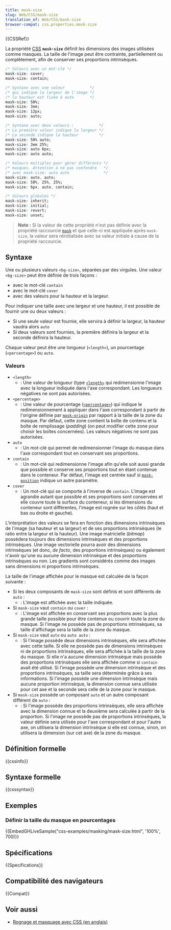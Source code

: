 ```yaml
---
title: mask-size
slug: Web/CSS/mask-size
translation_of: Web/CSS/mask-size
browser-compat: css.properties.mask-size
---
```

{{CSSRef}}

La propriété [CSS](/fr/docs/Web/CSS) **`mask-size`** définit les dimensions des images utilisées comme masques. La taille de l'image peut être contrainte, partiellement ou complètement, afin de conserver ses proportions intrinsèques.

```css
/* Valeurs avec un mot-clé */
mask-size: cover;
mask-size: contain;

/* Syntaxe avec une valeur           */
/* qui indique la largeur de l'image */
/* la hauteur est fixée à auto       */
mask-size: 50%;
mask-size: 3em;
mask-size: 12px;
mask-size: auto;

/* Syntaxe avec deux valeurs :           */
/* La première valeur indique la largeur */
/* La seconde indique la hauteur         */
mask-size: 50% auto;
mask-size: 3em 25%;
mask-size: auto 6px;
mask-size: auto auto;

/* Valeurs multiples pour gérer différents */
/* masques. Attention à ne pas confondre   */
/* avec mask-size: auto auto               */
mask-size: auto, auto;
mask-size: 50%, 25%, 25%;
mask-size: 6px, auto, contain;

/* Valeurs globales */
mask-size: inherit;
mask-size: initial;
mask-size: revert;
mask-size: unset;
```

> **Note :** Si la valeur de cette propriété n'est pas définie avec la propriété raccourcie [`mask`](/fr/docs/Web/CSS/mask) et que celle-ci est appliquée après `mask-size`, la valeur sera réinitialisée avec sa valeur initiale à cause de la propriété raccourcie.

## Syntaxe

Une ou plusieurs valeurs `<bg-size>`, séparées par des virgules. Une valeur `<bg-size>` peut être définie de trois façons&nbsp;:

- avec le mot-clé `contain`
- avec le mot-clé `cover`
- avec des valeurs pour la hauteur et la largeur.

Pour indiquer une taille avec une largeur et une hauteur, il est possible de fournir une ou deux valeurs&nbsp;:

- Si une seule valeur est fournie, elle servira à définir la largeur, la hauteur vaudra alors `auto`
- Si deux valeurs sont fournies, la première définira la largeur et la seconde définira la hauteur.

Chaque valeur peut être une longueur (`<length>`), un pourcentage (`<percentage>`) ou `auto`.

### Valeurs

- `<length>`
  - : Une valeur de longueur (type [`<length>`](/fr/docs/Web/CSS/length) qui redimensionne l'image avec la longueur indiquée dans l'axe correspondant. Les longueurs négatives ne sont pas autorisées.
- `<percentage>`
  - : Une valeur de pourcentage ([`<percentage>`](/fr/docs/Web/CSS/percentage)) qui indique le redimensionnement à appliquer dans l'axe correspondant à partir de l'origine définie par [`mask-origin`](/fr/docs/Web/CSS/mask-origin) par rapport à la taille de la zone du masque. Par défaut, cette zone contient la boîte de contenu et la boîte de remplissage (<i lang="en">padding</i>) (on peut modifier cette zone pour choisir les boîtes concernées). Les valeurs négatives ne sont pas autorisées.
- `auto`
  - : Un mot-clé qui permet de redimensionner l'image du masque dans l'axe correspondant tout en conservant ses proportions.
- `contain`
  - : Un mot-clé qui redimensionne l'image afin qu'elle soit aussi grande que possible et conserve ses proportions tout en étant contenue dans le conteneur. Par défaut, l'image est centrée sauf si [`mask-position`](/fr/docs/Web/CSS/mask-position) indique un autre paramètre.
- `cover`
  - : Un mot-clé qui se comporte à l'inverse de `contain`. L'image est agrandie autant que possible et ses proportions sont conservées et elle couvre toute la surface du conteneur, si les dimensions du conteneur sont différentes, l'image est rognée sur les côtés (haut et bas ou droite et gauche).

L'interprétation des valeurs se fera en fonction des dimensions intrinsèques de l'image (sa hauteur et sa largeur) et de ses proportions intrinsèques (le ratio entre la largeur et la hauteur). Une image matricielle (<i lang="en">bitmap</i>) possèdera toujours des dimensions intrinsèques et des proportions intrinsèques. Une image vectorielle pourra avoir des dimensions intrinsèques (et donc, _de facto_, des proportions intrinsèques) ou également n'avoir qu'une ou aucune dimension intrinsèque et des proportions intrinsèques ou non. Les gradients sont considérés comme des images sans dimensions ni proportions intrinsèques.

La taille de l'image affichée pour le masque est calculée de la façon suivante&nbsp;:

- Si les deux composants de `mask-size` sont définis et sont différents de `auto`&nbsp;:
  - : L'image est affichée avec la taille indiquée.
- Si `mask-size` vaut `contain` ou `cover`&nbsp;:
  - : L'image est affichée en conservant ses proportions avec la plus grande taille possible pour être contenue ou couvrir toute la zone du masque. Si l'image ne possède pas de proportions intrinsèques, sa taille d'affichage sera la taille de la zone du masque.
- Si `mask-size` vaut `auto` ou `auto auto`&nbsp;:
  - : Si l'image possède deux dimensions intrinsèques, elle sera affichée avec cette taille. Si elle ne possède pas de dimensions intrinsèques ni de proportions intrinsèques, elle sera affichée à la taille de la zone du masque. Si elle n'a aucune dimension intrinsèque mais possède des proportions intrinsèques elle sera affichée comme si `contain` avait été utilisé. Si l'image possède une dimension intrinsèque et des proportions intrinsèques, sa taille sera déterminée grâce à ses informations. Si l'image possède une dimension intrinsèque mais aucune proportion intrinsèque, la dimension connue sera utilisée pour cet axe et la seconde sera celle de la zone pour le masque.
- Si `mask-size` possède un composant `auto` et un autre composant différent de `auto`&nbsp;:
  - : Si l'image possède des proportions intrinsèques, elle sera affichée avec la dimension connue et la deuxième sera calculée à partir de la proportion. Si l'image ne possède pas de proportions intrinsèques, la valeur définie sera utilisée pour l'axe correspondant et pour l'autre axe, on utilisera la dimension intrinsèque si elle est connue, sinon, on utilisera la dimension (sur cet axe) de la zone du masque.

## Définition formelle

{{cssinfo}}

## Syntaxe formelle

{{csssyntax}}

## Exemples

### Définir la taille du masque en pourcentages

{{EmbedGHLiveSample("css-examples/masking/mask-size.html", '100%', 700)}}

## Spécifications

{{Specifications}}

## Compatibilité des navigateurs

{{Compat}}

## Voir aussi

- [Rognage et masquage avec CSS (en anglais)](https://css-tricks.com/clipping-masking-css/)

